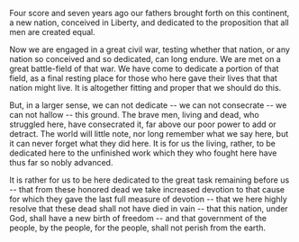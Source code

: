 Four score and seven years ago our fathers brought forth on this
continent, a new nation, conceived in Liberty, and dedicated to the
proposition that all men are created equal.

Now we are engaged in a great civil war, testing whether that nation,
or any nation so conceived and so dedicated, can long endure. We are
met on a great battle-field of that war. We have come to dedicate a
portion of that field, as a final resting place for those who here
gave their lives that that nation might live. It is altogether fitting
and proper that we should do this.

But, in a larger sense, we can not dedicate -- we can not consecrate --
we can not hallow -- this ground. The brave men, living and dead, who
struggled here, have consecrated it, far above our poor power to add
or detract. The world will little note, nor long remember what we say
here, but it can never forget what they did here. It is for us the
living, rather, to be dedicated here to the unfinished work which they
who fought here have thus far so nobly advanced.

It is rather for us to be here dedicated to the great task remaining
before us -- that from these honored dead we take increased devotion to
that cause for which they gave the last full measure of devotion -- that
we here highly resolve that these dead shall not have died in vain --
that this nation, under God, shall have a new birth of freedom -- and
that government of the people, by the people, for the people, shall not
perish from the earth.